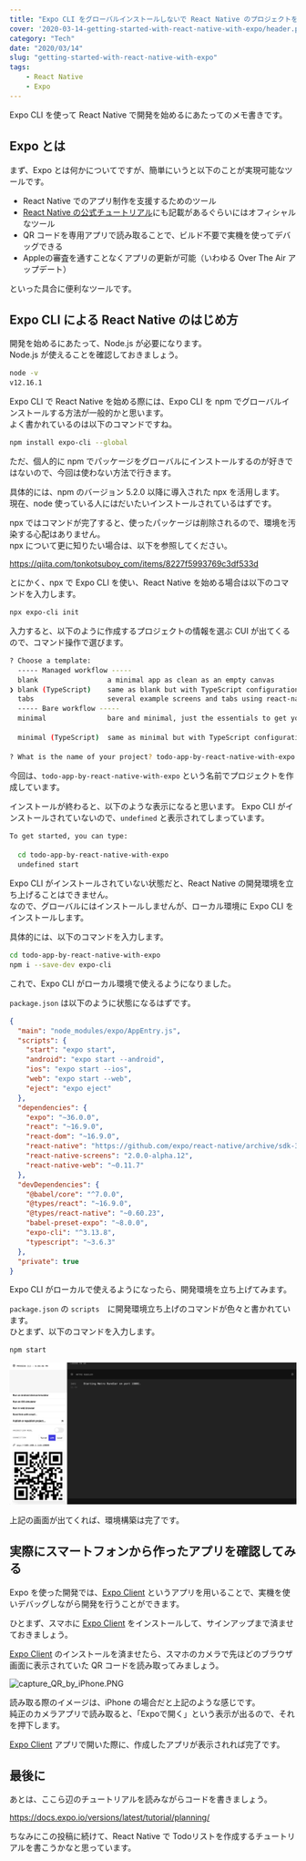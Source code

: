 ```yaml
---
title: "Expo CLI をグローバルインストールしないで React Native のプロジェクトを Expo で始めてみる"
cover: '2020-03-14-getting-started-with-react-native-with-expo/header.png'
category: "Tech"
date: "2020/03/14"
slug: "getting-started-with-react-native-with-expo"
tags:
    - React Native
    - Expo
---
```


Expo CLI を使って React Native で開発を始めるにあたってのメモ書きです。

## Expo とは

まず、Expo とは何かについてですが、簡単にいうと以下のことが実現可能なツールです。

- React Native でのアプリ制作を支援するためのツール
- [React Native の公式チュートリアル](https://reactnative.dev/docs/getting-started)にも記載があるぐらいにはオフィシャルなツール
- QR コードを専用アプリで読み取ることで、ビルド不要で実機を使ってデバッグできる
- Appleの審査を通すことなくアプリの更新が可能（いわゆる Over The Air アップデート）

といった具合に便利なツールです。

## Expo CLI による React Native のはじめ方

開発を始めるにあたって、Node.js が必要になります。  
Node.js が使えることを確認しておきましょう。

```bash
node -v
v12.16.1
```

Expo CLI で React Native を始める際には、Expo CLI を npm でグローバルインストールする方法が一般的かと思います。  
よく書かれているのは以下のコマンドですね。

```bash
npm install expo-cli --global
```

ただ、個人的に npm でパッケージをグローバルにインストールするのが好きではないので、今回は使わない方法で行きます。

具体的には、npm のバージョン 5.2.0 以降に導入された npx を活用します。  
現在、node 使っている人にはだいたいインストールされているはずです。

npx ではコマンドが完了すると、使ったパッケージは削除されるので、環境を汚染する心配はありません。  
npx について更に知りたい場合は、以下を参照してください。

https://qiita.com/tonkotsuboy_com/items/8227f5993769c3df533d

とにかく、npx で Expo CLI を使い、React Native を始める場合は以下のコマンドを入力します。

```bash
npx expo-cli init
```

入力すると、以下のように作成するプロジェクトの情報を選ぶ CUI が出てくるので、コマンド操作で選びます。

```bash
? Choose a template: 
  ----- Managed workflow -----
  blank                 a minimal app as clean as an empty canvas 
❯ blank (TypeScript)    same as blank but with TypeScript configuration 
  tabs                  several example screens and tabs using react-navigation 
  ----- Bare workflow -----
  minimal               bare and minimal, just the essentials to get you started
 
  minimal (TypeScript)  same as minimal but with TypeScript configuration 

? What is the name of your project? todo-app-by-react-native-with-expo
```

今回は、`todo-app-by-react-native-with-expo` という名前でプロジェクトを作成しています。

インストールが終わると、以下のような表示になると思います。
Expo CLI がインストールされていないので、`undefined` と表示されてしまっています。

```bash
To get started, you can type:

  cd todo-app-by-react-native-with-expo
  undefined start
```

Expo CLI がインストールされていない状態だと、React Native の開発環境を立ち上げることはできません。  
なので、グローバルにはインストールしませんが、ローカル環境に Expo CLI をインストールします。

具体的には、以下のコマンドを入力します。

```bash
cd todo-app-by-react-native-with-expo
npm i --save-dev expo-cli
```

これで、Expo CLI がローカル環境で使えるようになりました。

`package.json` は以下のように状態になるはずです。

```json
{
  "main": "node_modules/expo/AppEntry.js",
  "scripts": {
    "start": "expo start",
    "android": "expo start --android",
    "ios": "expo start --ios",
    "web": "expo start --web",
    "eject": "expo eject"
  },
  "dependencies": {
    "expo": "~36.0.0",
    "react": "~16.9.0",
    "react-dom": "~16.9.0",
    "react-native": "https://github.com/expo/react-native/archive/sdk-36.0.0.tar.gz",
    "react-native-screens": "2.0.0-alpha.12",
    "react-native-web": "~0.11.7"
  },
  "devDependencies": {
    "@babel/core": "^7.0.0",
    "@types/react": "~16.9.0",
    "@types/react-native": "~0.60.23",
    "babel-preset-expo": "~8.0.0",
    "expo-cli": "^3.13.8",
    "typescript": "~3.6.3"
  },
  "private": true
}

```

Expo CLI がローカルで使えるようになったら、開発環境を立ち上げてみます。

`package.json` の `scripts`　に開発環境立ち上げのコマンドが色々と書かれています。  
ひとまず、以下のコマンドを入力します。

```bash
npm start
```

![react-native-web-dev](./react-native-web-dev.png)

上記の画面が出てくれば、環境構築は完了です。

## 実際にスマートフォンから作ったアプリを確認してみる

Expo を使った開発では、[Expo Client](https://apps.apple.com/jp/app/expo-client/id982107779) というアプリを用いることで、実機を使いデバッグしながら開発を行うことができます。

ひとまず、スマホに [Expo Client](https://apps.apple.com/jp/app/expo-client/id982107779) をインストールして、サインアップまで済ませておきましょう。

[Expo Client](https://apps.apple.com/jp/app/expo-client/id982107779) のインストールを済ませたら、スマホのカメラで先ほどのブラウザ画面に表示されていた QR コードを読み取ってみましょう。

![capture_QR_by_iPhone.PNG](./capture_QR_by_iPhone.PNG)

読み取る際のイメージは、iPhone の場合だと上記のような感じです。  
純正のカメラアプリで読み取ると、「Expoで開く」という表示が出るので、それを押下します。

[Expo Client](https://apps.apple.com/jp/app/expo-client/id982107779) アプリで開いた際に、作成したアプリが表示されれば完了です。

## 最後に

あとは、ここら辺のチュートリアルを読みながらコードを書きましょう。

https://docs.expo.io/versions/latest/tutorial/planning/

ちなみにこの投稿に続けて、React Native で Todoリストを作成するチュートリアルを書こうかなと思っています。